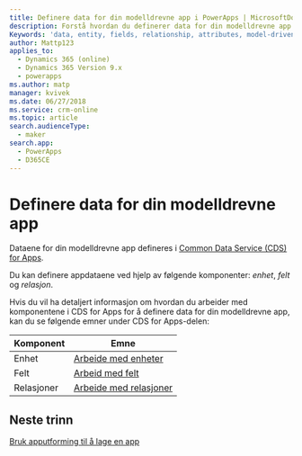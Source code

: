 ```yaml
---
title: Definere data for din modelldrevne app i PowerApps | MicrosoftDocs
description: Forstå hvordan du definerer data for din modelldrevne app
Keywords: 'data, entity, fields, relationship, attributes, model-driven app'
author: Mattp123
applies_to:
  - Dynamics 365 (online)
  - Dynamics 365 Version 9.x
  - powerapps
ms.author: matp
manager: kvivek
ms.date: 06/27/2018
ms.service: crm-online
ms.topic: article
search.audienceType:
  - maker
search.app:
  - PowerApps
  - D365CE
---
```

# <a name="define-data-for-your-model-driven-app"></a>Definere data for din modelldrevne app

Dataene for din modelldrevne app defineres i [Common Data Service (CDS) for Apps](../common-data-service/data-platform-intro.md). 

Du kan definere appdataene ved hjelp av følgende komponenter: *enhet*, *felt* og *relasjon*.

Hvis du vil ha detaljert informasjon om hvordan du arbeider med komponentene i CDS for Apps for å definere data for din modelldrevne app, kan du se følgende emner under CDS for Apps-delen:

|Komponent |Emne|
|-----|----|
|Enhet| [Arbeide med enheter](../common-data-service/entity-overview.md)|
|Felt| [Arbeid med felt](../common-data-service/fields-overview.md)|
|Relasjoner| [Arbeide med relasjoner](../common-data-service/relationships-overview.md)|

## <a name="next-step"></a>Neste trinn

[Bruk apputforming til å lage en app](design-custom-business-apps-using-app-designer.md)
